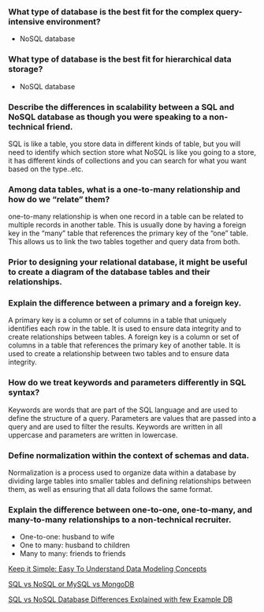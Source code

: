 
### What type of database is the best fit for the complex query-intensive environment?
  - NoSQL database

### What type of database is the best fit for hierarchical data storage?
  - NoSQL database

### Describe the differences in scalability between a SQL and NoSQL database as though you were speaking to a non-technical friend.
SQL is like a table, you store data in different kinds of table, but you will need to identify which section store what 
NoSQL is like you going to a store, it has different kinds of collections and you can search for what you want based on the type..etc. 


###  Among data tables, what is a one-to-many relationship and how do we “relate” them?
one-to-many relationship is when one record in a table can be related to multiple records in another table. This is usually done by having a foreign key in the “many” table that references the primary key of the “one” table. This allows us to link the two tables together and query data from both.

### Prior to designing your relational database, it might be useful to create a diagram of the database tables and their relationships.


### Explain the difference between a primary and a foreign key.
A primary key is a column or set of columns in a table that uniquely identifies each row in the table. It is used to ensure data integrity and to create relationships between tables. A foreign key is a column or set of columns in a table that references the primary key of another table. It is used to create a relationship between two tables and to ensure data integrity.

### How do we treat keywords and parameters differently in SQL syntax?
Keywords are words that are part of the SQL language and are used to define the structure of a query. Parameters are values that are passed into a query and are used to filter the results. Keywords are written in all uppercase and parameters are written in lowercase.

### Define normalization within the context of schemas and data.
Normalization is a process used to organize data within a database by dividing large tables into smaller tables and defining relationships between them, as well as ensuring that all data follows the same format.

### Explain the difference between one-to-one, one-to-many, and many-to-many relationships to a non-technical recruiter.
- One-to-one: husband to wife
- One to many: husband to children
- Many to many: friends to friends 

[Keep it Simple: Easy To Understand Data Modeling Concepts](https://www.essentialsql.com/get-ready-to-learn-sql-7-simplified-data-modeling/)

[SQL vs NoSQL or MySQL vs MongoDB](https://www.youtube.com/watch?v=ZS_kXvOeQ5Y)

[SQL vs NoSQL Database Differences Explained with few Example DB](https://www.thegeekstuff.com/2014/01/sql-vs-nosql-db/?utm_source=tuicool)

